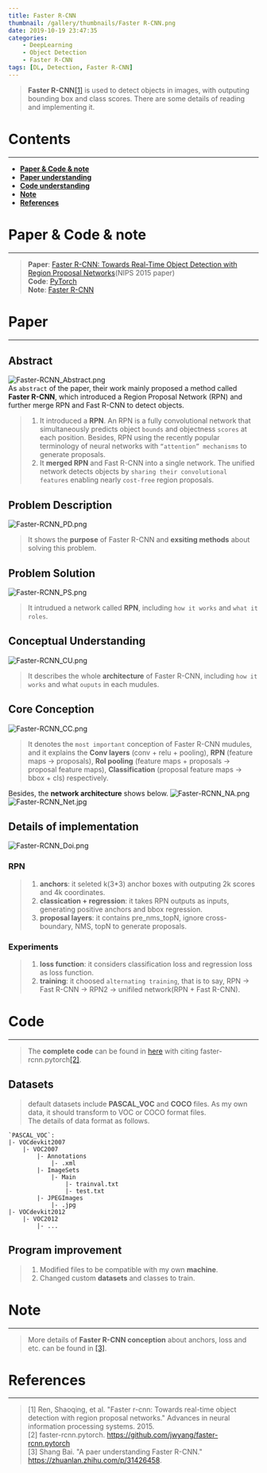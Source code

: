 ```yaml
---
title: Faster R-CNN  
thumbnail: /gallery/thumbnails/Faster R-CNN.png  
date: 2019-10-19 23:47:35
categories:
    - DeepLearning  
    - Object Detection  
    - Faster R-CNN  
tags: [DL, Detection, Faster R-CNN]
---
```


> **Faster R-CNN**[[1]](https://arxiv.org/pdf/1506.01497.pdf) is used to detect objects in images, with outputing bounding box and class scores. There are some details of reading and implementing it.  
<!-- more -->

# Contents
---
- **[Paper & Code & note](#Paper&Code&note)**
- **[Paper understanding](#Paper)**
- **[Code understanding](#Code)**
- **[Note](#Note)**
- **[References](#References)**

# Paper & Code & note
---
> **Paper**: [Faster R-CNN: Towards Real-Time Object Detection with Region Proposal Networks](https://arxiv.org/pdf/1506.01497.pdf)(NIPS 2015 paper)  
> **Code**: [PyTorch](https://github.com/Gojay001/DeepLearning-pwcn/tree/master/Detection/Faster%20R-CNN/Code/README.md)  
> **Note**: [Faster R-CNN](https://github.com/Gojay001/DeepLearning-pwcn/tree/master/Detection/Faster%20R-CNN/Note)

# Paper
---
## Abstract
![Faster-RCNN_Abstract.png](https://i.loli.net/2019/10/22/FHvUPsjBV4IMxl9.png)  
As `abstract` of the paper, their work mainly proposed a method called **Faster R-CNN**, which introduced a Region Proposal Network (RPN) and further merge RPN and Fast R-CNN to detect objects.  
> 1. It introduced a **RPN**. An RPN is a fully convolutional network that simultaneously predicts object `bounds` and objectness `scores` at each position. Besides, RPN using the recently popular terminology of neural networks with `“attention” mechanisms` to generate proposals.  
> 2. It **merged RPN** and Fast R-CNN into a single network. The unified network detects objects by `sharing their convolutional features` enabling nearly `cost-free` region proposals.

## Problem Description
![Faster-RCNN_PD.png](https://i.loli.net/2019/10/22/toubNvlhg57fPnQ.png) 
> It shows the **purpose** of Faster R-CNN and **exsiting methods** about solving this problem.

## Problem Solution
![Faster-RCNN_PS.png](https://i.loli.net/2019/10/22/lmHGjeqgKiDESCd.png)  
> It intrudued a network called **RPN**, including `how it works` and `what it roles`.  

## Conceptual Understanding
![Faster-RCNN_CU.png](https://i.loli.net/2019/10/22/wZkmTdo6t4jClxi.png)  
> It describes the whole **architecture** of Faster R-CNN, including `how it works` and what `ouputs` in each mudules. 

## Core Conception
![Faster-RCNN_CC.png](https://i.loli.net/2019/10/22/NidM78RsBGCXqWF.png)  
> It denotes the `most important` conception of Faster R-CNN mudules, and it explains the **Conv layers** (conv + relu + pooling), **RPN** (feature maps -> proposals), **RoI pooling** (feature maps + proposals -> proposal feature maps), **Classification** (proposal feature maps -> bbox + cls) respectively.  

Besides, the **network architecture** shows below.
![Faster-RCNN_NA.png](https://i.loli.net/2019/10/22/BeWR2YPCEa3c5rz.png)  
![Faster-RCNN_Net.jpg](https://i.loli.net/2019/10/22/f6do2RgYuCnyzNA.jpg)

## Details of implementation
![Faster-RCNN_Doi.png](https://i.loli.net/2019/10/22/R4xMUNBY896iSWX.png)   
### RPN
> 1. **anchors**: it seleted k(3*3) anchor boxes with outputing 2k scores and 4k coordinates.  
> 2. **classication + regression**: it takes RPN outputs as inputs, generating positive anchors and bbox regression.  
> 3. **proposal layers**: it contains pre_nms_topN, ignore cross-boundary, NMS, topN to generate proposals.  
### Experiments
> 1. **loss function**: it considers classification loss and regression loss as loss function.  
> 2. **training**: it choosed `alternating training`, that is to say, RPN -> Fast R-CNN -> RPN2 -> unifiled network(RPN + Fast R-CNN).  

# Code
---
> The **complete code** can be found in [here](https://github.com/Gojay001/faster-rcnn.pytorch) with citing faster-rcnn.pytorch[[2]](https://github.com/jwyang/faster-rcnn.pytorch).  

## Datasets
> default datasets include **PASCAL_VOC** and **COCO** files. As my own data, it should transform to VOC or COCO format files.  
> The details of data format as follows.  

```
`PASCAL_VOC`:
|- VOCdevkit2007
    |- VOC2007
        |- Annotations
            |- .xml
        |- ImageSets
            |- Main
                |- trainval.txt
                |- test.txt
        |- JPEGImages
            |- .jpg
|- VOCdevkit2012
    |- VOC2012
        |- ...
```

## Program improvement
> 1. Modified files to be compatible with my own **machine**.  
> 2. Changed custom **datasets** and classes to train.  

# Note
---
> More details of **Faster R-CNN conception** about anchors, loss and etc. can be found in [[3]](https://zhuanlan.zhihu.com/p/31426458).  

# References
---
> [1] Ren, Shaoqing, et al. "Faster r-cnn: Towards real-time object detection with region proposal networks." Advances in neural information processing systems. 2015.  
> [2] faster-rcnn.pytorch. https://github.com/jwyang/faster-rcnn.pytorch  
> [3] Shang Bai. "A paer understanding Faster R-CNN." https://zhuanlan.zhihu.com/p/31426458.  

